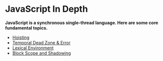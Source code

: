 # JavaScript In Depth
**JavaScript is a synchronous single-thread language. Here are some core fundamental topics.**
- [Hoisting](./hoisting.md)
- [Temporal Dead Zone & Error](./letConstTemporal.md)
- [Lexical Environment](./lexical.md)
- [Block Scope and Shadowing](./block&shadow.md)



